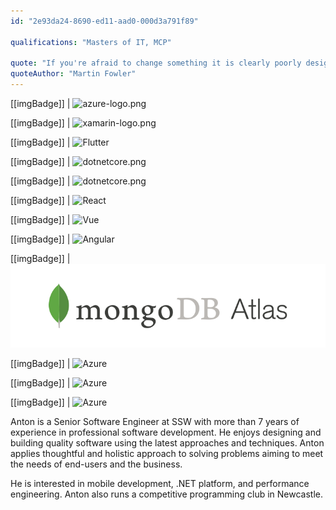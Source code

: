```yaml
---
id: "2e93da24-8690-ed11-aad0-000d3a791f89"

qualifications: "Masters of IT, MCP"

quote: "If you're afraid to change something it is clearly poorly designed."
quoteAuthor: "Martin Fowler"
---
```

[[imgBadge]]
| ![azure-logo.png](../badges/Business-microsoft-azure.png)

[[imgBadge]]
| ![xamarin-logo.png](../badges/Developer-xamarin.png)

[[imgBadge]]
| ![Flutter](../badges/Developer-flutter.png)

[[imgBadge]]
| ![dotnetcore.png](../badges/Developer-dotnet-core.png)

[[imgBadge]]
| ![dotnetcore.png](../badges/Developer-c-sharp.png)

[[imgBadge]]
| ![React](../badges/Developer-react.png)

[[imgBadge]]
| ![Vue](../badges/Developer-vuejs.png)

[[imgBadge]]
| ![Angular](../badges/Developer-angular.png)

[[imgBadge]]
| ![MongoDb](../badges/Developer-mongodb-atlas.webp)

[[imgBadge]]
| ![Azure](../badges/Certification-microsoft-azure-ai-engineer-associate.png)

[[imgBadge]]
| ![Azure](../badges/Certification-microsoft-azure-ai-fundamentals.png)

[[imgBadge]]
| ![Azure](../badges/Certification-microsoft-azure-fundamentals.png)

Anton is a Senior Software Engineer at SSW with more than 7 years of experience in professional software development. He enjoys designing and building quality software using the latest approaches and techniques. Anton applies thoughtful and holistic approach to solving problems aiming to meet the needs of end-users and the business.

He is interested in mobile development, .NET platform, and performance engineering. Anton also runs a competitive programming club in Newcastle.
